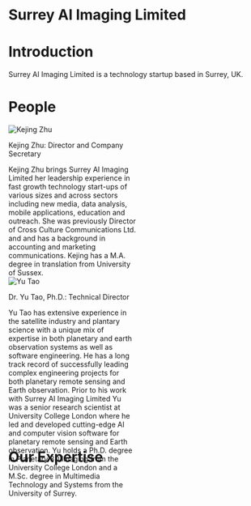 # Surrey AI Imaging Limited

# Introduction

Surrey AI Imaging Limited is a technology startup based in Surrey, UK. 


# People
<style>
  .table-cell {
    width: 50%;
    height: 300px;
    vertical-align: top;
    display: inline-block;
  }
  .table-cell img {
    max-width: 100%;
    height: auto;
  }
</style>

<div class="table-cell">
  <img src="https://surrey-ai-imaging-limited.github.io/pictures/crop-jiao.jpg" alt="Kejing Zhu">
  <p>Kejing Zhu: Director and Company Secretary</p>
  <p>Kejing Zhu brings Surrey AI Imaging Limited her leadership experience in fast growth technology start-ups of various sizes and across sectors including new media, data analysis, mobile applications, education and outreach. She was previously Director of Cross Culture Communications Ltd. and and has a background in accounting and marketing communications. Kejing has a M.A. degree in translation from University of Sussex.</p>
</div>

<div class="table-cell">
  <img src="https://surrey-ai-imaging-limited.github.io/pictures/crop-dou.jpg" alt="Yu Tao">
  <p>Dr. Yu Tao, Ph.D.: Technical Director</p>
  <p>Yu Tao has extensive experience in the satellite industry and plantary science with a unique mix of expertise in both planetary and earth observation systems as well as software engineering. He has a long track record of successfully leading complex engineering projects for both planetary remote sensing and Earth observation. Prior to his work with Surrey AI Imaging Limited Yu was a senior research scientist at University College London where he led and developed cutting-edge AI and computer vision software for planetary remote sensing and Earth observation. Yu holds a Ph.D. degree in Planetary 3D Imaging from the University College London and a M.Sc. degree in Multimedia Technology and Systems from the University of Surrey.</p>
</div>

# Our Expertise


